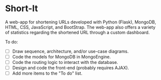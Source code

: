 # Short-It

A web-app for shortening URLs developed with Python (Flask), MongoDB, HTML, CSS, JavaScript, and BootStrap. The web-app also offers a variety of statistics regarding the shortened URL through a custom dashboard.

To do:
- [ ] Draw sequence, architecture, and/or use-case diagrams.
- [ ] Code the models for MongoDB in MongoEngine.
- [ ] Code the routing logic to interact with the database.  
- [ ] Design and code the front-end (probably requires AJAX).
- [ ] Add more items to the "To do" list.
